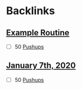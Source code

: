 
# Backlinks
## [Example Routine](<Example Routine.md>)
- [ ] 50 [Pushups](<Pushups.md>)

## [January 7th, 2020](<January 7th, 2020.md>)
- [ ] 50 [Pushups](<Pushups.md>)

